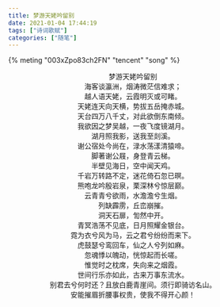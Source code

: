 ```yaml
---
title: 梦游天姥吟留别
date: 2021-01-04 17:44:19
tags: ["诗词歌赋"]
categories: ["随笔"]
---
```


{% meting "003xZpo83ch2FN" "tencent" "song" %}
</br>

<center>
梦游天姥吟留别
</br>
海客谈瀛洲，烟涛微茫信难求；</br>
越人语天姥，云霞明灭或可睹。</br>
天姥连天向天横，势拔五岳掩赤城。</br>
天台四万八千丈，对此欲倒东南倾。</br>
我欲因之梦吴越，一夜飞度镜湖月。</br>
湖月照我影，送我至剡溪。</br>
<!--more-->
谢公宿处今尚在，渌水荡漾清猿啼。</br>
脚著谢公屐，身登青云梯。</br>
半壁见海日，空中闻天鸡。</br>
千岩万转路不定，迷花倚石忽已暝。</br>
熊咆龙吟殷岩泉，栗深林兮惊层巅。</br>
云青青兮欲雨，水澹澹兮生烟。</br>
列缺霹雳，丘峦崩摧。</br>
洞天石扉，訇然中开。</br>
青冥浩荡不见底，日月照耀金银台。</br>
霓为衣兮风为马，云之君兮纷纷而来下。</br>
虎鼓瑟兮鸾回车，仙之人兮列如麻。</br>
忽魂悸以魄动，恍惊起而长嗟。</br>
惟觉时之枕席，失向来之烟霞。</br>
世间行乐亦如此，古来万事东流水。</br>
别君去兮何时还？且放白鹿青崖间。须行即骑访名山。</br>
安能摧眉折腰事权贵，使我不得开心颜！</br></center>

